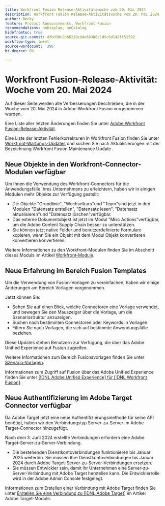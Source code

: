 ```yaml
---
title: Workfront Fusion Release-Aktivitätswoche vom 20. Mai 2024
description: Workfront Fusion Release-Aktivitätswoche vom 20. Mai 2024
author: Becky
feature: Product Announcements, Workfront Fusion
recommendations: noDisplay, noCatalog
hidefromtoc: true
source-git-commit: 43bd30c2db6219cd4e68380c1d9c0d1421f51592
workflow-type: tm+mt
source-wordcount: '396'
ht-degree: 0%

---
```


# Workfront Fusion-Release-Aktivität: Woche vom 20. Mai 2024

Auf dieser Seite werden alle Verbesserungen beschrieben, die in der Woche vom 20. Mai 2024 in Adobe Workfront Fusion vorgenommen wurden.

Eine Liste aller letzten Änderungen finden Sie unter [Adobe Workfront Fusion-Release-Aktivität](../../../product-announcements/product-releases/fusion-release-activity/fusion-release-activity.md).

Eine Liste der letzten Fehlerkorrekturen in Workfront Fusion finden Sie unter [Workfront-Wartungs-Updates](https://experienceleague.adobe.com/docs/workfront-known-issues/releases/current-updates.html) und suchen Sie nach Aktualisierungen mit der Bezeichnung Workfront Fusion Maintenance Update .

## Neue Objekte in den Workfront-Connector-Modulen verfügbar

Um Ihnen die Verwendung des Workfront-Connectors für die Anwendungsfälle Ihres Unternehmens zu erleichtern, haben wir in einigen Modulen mehr Objekte zur Verfügung gestellt:

* Die Objekte &quot;Grundlinie&quot;, &quot;Wechselkurs&quot;und &quot;Team&quot;sind jetzt in den Modulen &quot;Datensatz erstellen&quot;, &quot;Datensatz lesen&quot;, &quot;Datensatz aktualisieren&quot;und &quot;Datensatz löschen&quot;verfügbar.
* Das externe Dokumentobjekt ist jetzt im Modul &quot;Misc Actions&quot;verfügbar, um die Adobe Content Supply Chain besser zu unterstützen.
* Sie können jetzt native Felder und benutzerdefinierte Formulare kopieren, wenn Sie ein Objekt mit dem Modul Objekt konvertieren konvertieren konvertieren.

Weitere Informationen zu den Workfront-Modulen finden Sie im Abschnitt dieses Moduls im Artikel [Workfront-Module](/help/quicksilver/workfront-fusion/apps-and-their-modules/workfront-modules.md).

## Neue Erfahrung im Bereich Fusion Templates

Um die Verwendung von Fusion-Vorlagen zu vereinfachen, haben wir einige Änderungen am Bereich Vorlagen vorgenommen.

Jetzt können Sie:

* Sehen Sie auf einen Blick, welche Connectoren eine Vorlage verwendet, und bewegen Sie den Mauszeiger über die Vorlage, um die Szenariostruktur anzuzeigen.
* Suchen nach bestimmten Connectoren oder Keywords in Vorlagen
* Filtern Sie nach Vorlagen, die sich auf bestimmte Anwendungsfälle beziehen.

Diese Updates stehen Benutzern zur Verfügung, die über das Adobe Unified Experience auf Fusion zugreifen.

Weitere Informationen zum Bereich Fusionsvorlagen finden Sie unter [Szenario-Vorlagen](/help/quicksilver/workfront-fusion/scenarios/templates/fusion-templates.md).

Informationen zum Zugriff auf Fusion über das Adobe Unified Experience finden Sie unter [[!DNL Adobe Unified Experience] für [!DNL Workfront Fusion]](/help/quicksilver/workfront-fusion/fusion-in-admin-console/fusion-unified-experience.md).

## Neue Authentifizierung im Adobe Target Connector verfügbar

Da Adobe Target jetzt eine neue Authentifizierungsmethode für seine API benötigt, haben wir den Verbindungstyp Server-zu-Server im Adobe Target-Connector hinzugefügt.

Nach dem 3. Juni 2024 erstellte Verbindungen erfordern eine Adobe Target-Server-zu-Server-Verbindung.

* Die bestehenden Dienstkontoverbindungen funktionieren bis Januar 2025 weiterhin. Sie müssen Ihre Dienstkontoverbindungen bis Januar 2024 durch Adobe Target-Server-zu-Server-Verbindungen ersetzen.
* Sie müssen Entwickler sein, damit Ihr Unternehmen eine Server-zu-Server-Verbindung mit Adobe Target herstellen kann. Die Entwicklerrolle wird in der Adobe Admin Console festgelegt.

Informationen zum Erstellen einer Verbindung mit Adobe Target finden Sie unter [Erstellen Sie eine Verbindung zu [!DNL Adobe Target]](/help/quicksilver/workfront-fusion/apps-and-their-modules/adobe-target-modules.md#create-a-connection-to-adobe-target) im Artikel Adobe Target-Module.
